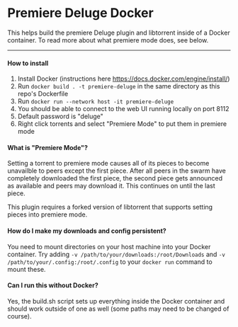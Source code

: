 # Premiere Deluge Docker

This helps build the premiere Deluge plugin and libtorrent inside of a Docker container.
To read more about what premiere mode does, see below.

---
#### How to install
1. Install Docker (instructions here <https://docs.docker.com/engine/install/>)
2. Run `docker build . -t premiere-deluge` in the same directory as this repo's Dockerfile
3. Run `docker run --network host -it premiere-deluge`
4. You should be able to connect to the web UI running locally on port 8112
5. Default password is "deluge"
6. Right click torrents and select "Premiere Mode" to put them in premiere mode

#### What is "Premiere Mode"?
Setting a torrent to premiere mode causes all of its pieces to become
unavailble to peers except the first piece. After all peers in the swarm
have completely downloaded the first piece, the second piece gets announced
as available and peers may download it. This continues on until the last piece.

This plugin requires a forked version of libtorrent that supports setting pieces
into premiere mode.

#### How do I make my downloads and config persistent?
You need to mount directories on your host machine into your Docker container. Try adding `-v /path/to/your/downloads:/root/Downloads` and `-v /path/to/your/.config:/root/.config` to your `docker run` command to mount these.

#### Can I run this without Docker?
Yes, the build.sh script sets up everything inside the Docker container and should work outside of one as well (some paths may need to be changed of course).
